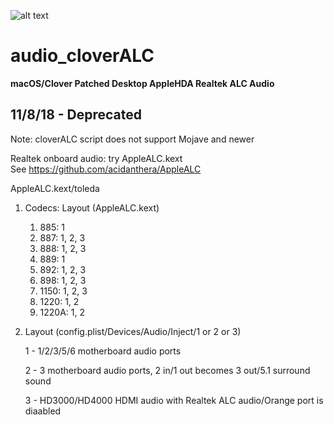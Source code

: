 ![alt text](https://github.com/toleda/audio_RealtekALC/blob/master/sound.jpeg)
# audio\_cloverALC

**macOS/Clover Patched Desktop AppleHDA Realtek ALC Audio**

## 11/8/18 - Deprecated

Note: cloverALC script does not support Mojave and newer

Realtek onboard audio: try AppleALC.kext  
See https://github.com/acidanthera/AppleALC

AppleALC.kext/toleda

1.  Codecs: Layout (AppleALC.kext)
    1.  885: 1
    4.  887: 1, 2, 3
    5.  888: 1, 2, 3
    6.  889: 1
    7.  892: 1, 2, 3
    8.  898: 1, 2, 3
    9.  1150: 1, 2, 3
    10. 1220: 1, 2
    11. 1220A: 1, 2

2.  Layout (config.plist/Devices/Audio/Inject/1 or 2 or 3)
    
    1 - 1/2/3/5/6 motherboard audio ports

    2 - 3 motherboard audio ports, 2 in/1 out becomes 3 out/5.1 surround sound

    3 - HD3000/HD4000 HDMI audio with Realtek ALC audio/Orange port is diaabled